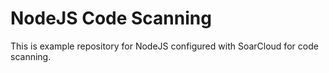 # NodeJS Code Scanning

This is example repository for NodeJS configured with SoarCloud for code scanning.